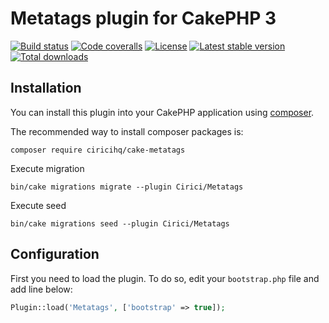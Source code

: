 Metatags plugin for CakePHP 3
============================


[![Build status][build svg]][build status]
[![Code coveralls][coveralls svg]][coveralls]
[![License][license svg]][license]
[![Latest stable version][releases svg]][releases]
[![Total downloads][downloads svg]][downloads]

[build status]: https://travis-ci.org/ciricihq/cake-metatags
[coveralls]: https://coveralls.io/github/ciricihq/cake-metatags
[license]: https://github.com/ciricihq/cake-metatags/blob/master/LICENSE.md
[releases]: https://github.com/ciricihq/cake-metatags/releases
[downloads]: https://packagist.org/packages/ciricihq/cake-metatags

[build svg]: https://img.shields.io/travis/ciricihq/cake-metatags/master.svg?style=flat-square
[coveralls svg]: https://img.shields.io/coveralls/c/github/ciricihq/cake-metatags/master.svg?style=flat-square
[license svg]: https://img.shields.io/github/license/ciricihq/cake-metatags.svg?style=flat-square
[releases svg]: https://img.shields.io/github/release/ciricihq/cake-metatags.svg?style=flat-square
[downloads svg]: https://img.shields.io/packagist/dt/ciricihq/cake-metatags.svg?style=flat-square

## Installation

You can install this plugin into your CakePHP application using [composer](http://getcomposer.org).

The recommended way to install composer packages is:

```
composer require ciricihq/cake-metatags
```
Execute migration

```
bin/cake migrations migrate --plugin Cirici/Metatags
```
Execute seed

```
bin/cake migrations seed --plugin Cirici/Metatags
```

Configuration
-------------

First you need to load the plugin. To do so, edit your `bootstrap.php` file and
add line below:

```php
Plugin::load('Metatags', ['bootstrap' => true]);
```